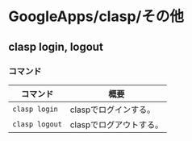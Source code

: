 # GoogleApps/clasp/その他

## clasp login, logout

### コマンド

| コマンド       | 概要                    |
| -------------- | ----------------------- |
| `clasp login`  | claspでログインする。   |
| `clasp logout` | claspでログアウトする。 |
